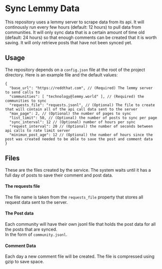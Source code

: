# Sync Lemmy Data
This repository uses a lemmy server to scrape data from its api. It will continously run every few hours (default: 12 hours) to pull data from communities. It will only sync data that is a certain amount of time old (default: 24 hours) so that enough comments can be created that it is worth saving. It will only retrieve posts that have not been synced yet.
  
## Usage
The repository depends on a `config.json` file at the root of the project directory. Here is an example file and the default values:
```
{
  "base_url": "https://reddthat.com", // (Required) The lemmy server to send calls to
  "communities": [ "technology@lemmy.world" ], // (Required) the communities to sync
  "requests_file": "requests.jsonl", // (Optional) The file to create that will contain all of the api call data sent to the server
  "max_page": 2, // (Optional) the number of pages to sync
  "list_limit": 50, // (Optional) the number of posts to sync per page
  "sync_interval": 12 // (Optional) number of hours per sync
  "request_interval": 20 // (Optional) the number of seconds between api calls to rate limit server
  "minimun_post_age": 12 // (Optional) the number of hours since the post was created needed to be able to save the post and comment data
}
```

## Files
These are the files created by the service. The system waits until it has a full day of posts to save their comment and post data.

#### The requests file
The file name is taken from the `requests_file` property that stores all request data sent to the server.  
  
#### The Post data
Each community will have their own jsonl file that holds the post data for all the posts that are synced.  
In the form of `community.jsonl`.  

#### Comment Data
Each day a new comment file will be created. The file is compressed using gzip to save space.

